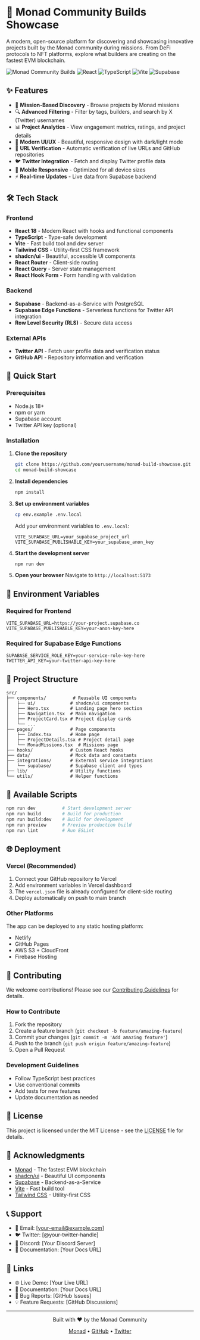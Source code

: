# 🚀 Monad Community Builds Showcase

A modern, open-source platform for discovering and showcasing innovative projects built by the Monad community during missions. From DeFi protocols to NFT platforms, explore what builders are creating on the fastest EVM blockchain.

![Monad Community Builds](https://img.shields.io/badge/Monad-Community%20Builds-blue?style=for-the-badge&logo=ethereum)
![React](https://img.shields.io/badge/React-18.3.1-blue?style=for-the-badge&logo=react)
![TypeScript](https://img.shields.io/badge/TypeScript-5.8.3-blue?style=for-the-badge&logo=typescript)
![Vite](https://img.shields.io/badge/Vite-5.4.1-purple?style=for-the-badge&logo=vite)
![Supabase](https://img.shields.io/badge/Supabase-2.51.0-green?style=for-the-badge&logo=supabase)

## ✨ Features

- 🎯 **Mission-Based Discovery** - Browse projects by Monad missions
- 🔍 **Advanced Filtering** - Filter by tags, builders, and search by X (Twitter) usernames
- 📊 **Project Analytics** - View engagement metrics, ratings, and project details
- 🎨 **Modern UI/UX** - Beautiful, responsive design with dark/light mode
- 🔗 **URL Verification** - Automatic verification of live URLs and GitHub repositories
- 🐦 **Twitter Integration** - Fetch and display Twitter profile data
- 📱 **Mobile Responsive** - Optimized for all device sizes
- ⚡ **Real-time Updates** - Live data from Supabase backend

## 🛠️ Tech Stack

### Frontend
- **React 18** - Modern React with hooks and functional components
- **TypeScript** - Type-safe development
- **Vite** - Fast build tool and dev server
- **Tailwind CSS** - Utility-first CSS framework
- **shadcn/ui** - Beautiful, accessible UI components
- **React Router** - Client-side routing
- **React Query** - Server state management
- **React Hook Form** - Form handling with validation

### Backend
- **Supabase** - Backend-as-a-Service with PostgreSQL
- **Supabase Edge Functions** - Serverless functions for Twitter API integration
- **Row Level Security (RLS)** - Secure data access

### External APIs
- **Twitter API** - Fetch user profile data and verification status
- **GitHub API** - Repository information and verification

## 🚀 Quick Start

### Prerequisites
- Node.js 18+ 
- npm or yarn
- Supabase account
- Twitter API key (optional)

### Installation

1. **Clone the repository**
   ```bash
   git clone https://github.com/yourusername/monad-build-showcase.git
   cd monad-build-showcase
   ```

2. **Install dependencies**
   ```bash
   npm install
   ```

3. **Set up environment variables**
   ```bash
   cp env.example .env.local
   ```
   
   Add your environment variables to `.env.local`:
   ```env
   VITE_SUPABASE_URL=your_supabase_project_url
   VITE_SUPABASE_PUBLISHABLE_KEY=your_supabase_anon_key
   ```

4. **Start the development server**
   ```bash
   npm run dev
   ```

5. **Open your browser**
   Navigate to `http://localhost:5173`

## 🔧 Environment Variables

### Required for Frontend
```env
VITE_SUPABASE_URL=https://your-project.supabase.co
VITE_SUPABASE_PUBLISHABLE_KEY=your-anon-key-here
```

### Required for Supabase Edge Functions
```env
SUPABASE_SERVICE_ROLE_KEY=your-service-role-key-here
TWITTER_API_KEY=your-twitter-api-key-here
```

## 📁 Project Structure

```
src/
├── components/          # Reusable UI components
│   ├── ui/             # shadcn/ui components
│   ├── Hero.tsx        # Landing page hero section
│   ├── Navigation.tsx  # Main navigation
│   ├── ProjectCard.tsx # Project display cards
│   └── ...
├── pages/              # Page components
│   ├── Index.tsx       # Home page
│   ├── ProjectDetails.tsx # Project detail page
│   └── MonadMissions.tsx  # Missions page
├── hooks/              # Custom React hooks
├── data/               # Mock data and constants
├── integrations/       # External service integrations
│   └── supabase/       # Supabase client and types
├── lib/                # Utility functions
└── utils/              # Helper functions
```

## 🎯 Available Scripts

```bash
npm run dev          # Start development server
npm run build        # Build for production
npm run build:dev    # Build for development
npm run preview      # Preview production build
npm run lint         # Run ESLint
```

## 🌐 Deployment

### Vercel (Recommended)
1. Connect your GitHub repository to Vercel
2. Add environment variables in Vercel dashboard
3. The `vercel.json` file is already configured for client-side routing
4. Deploy automatically on push to main branch

### Other Platforms
The app can be deployed to any static hosting platform:
- Netlify
- GitHub Pages
- AWS S3 + CloudFront
- Firebase Hosting

## 🤝 Contributing

We welcome contributions! Please see our [Contributing Guidelines](CONTRIBUTING.md) for details.

### How to Contribute
1. Fork the repository
2. Create a feature branch (`git checkout -b feature/amazing-feature`)
3. Commit your changes (`git commit -m 'Add amazing feature'`)
4. Push to the branch (`git push origin feature/amazing-feature`)
5. Open a Pull Request

### Development Guidelines
- Follow TypeScript best practices
- Use conventional commits
- Add tests for new features
- Update documentation as needed

## 📝 License

This project is licensed under the MIT License - see the [LICENSE](LICENSE) file for details.

## 🙏 Acknowledgments

- [Monad](https://monad.xyz/) - The fastest EVM blockchain
- [shadcn/ui](https://ui.shadcn.com/) - Beautiful UI components
- [Supabase](https://supabase.com/) - Backend-as-a-Service
- [Vite](https://vitejs.dev/) - Fast build tool
- [Tailwind CSS](https://tailwindcss.com/) - Utility-first CSS

## 📞 Support

- 📧 Email: [your-email@example.com]
- 🐦 Twitter: [@your-twitter-handle]
- 💬 Discord: [Your Discord Server]
- 📖 Documentation: [Your Docs URL]

## 🔗 Links

- 🌐 Live Demo: [Your Live URL]
- 📖 Documentation: [Your Docs URL]
- 🐛 Bug Reports: [GitHub Issues]
- 💡 Feature Requests: [GitHub Discussions]

---

<div align="center">
  <p>Built with ❤️ by the Monad Community</p>
  <p>
    <a href="https://monad.xyz">Monad</a> •
    <a href="https://github.com/yourusername/monad-build-showcase">GitHub</a> •
    <a href="https://twitter.com/your-twitter-handle">Twitter</a>
  </p>
</div>
